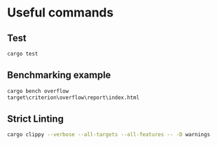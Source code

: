 # Useful commands

## Test

```bash
cargo test
```

## Benchmarking example

```bash
cargo bench overflow
target\criterion\overflow\report\index.html
```

## Strict Linting

```bash
cargo clippy --verbose --all-targets --all-features -- -D warnings
```
